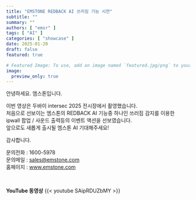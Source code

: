 ```yaml
---
title: "EMSTONE REDBACK AI 쓰러짐 기능 시연"
subtitle: ""
summary: ""
authors: [ "emsr" ]
tags: [ "AI" ]
categories: [ "showcase" ]
date: 2025-01-20
draft: false
featured: true

# Featured Image: To use, add an image named `featured.jpg/png` to your page's folder.
image:
  preview_only: true
---
```


안녕하세요. 엠스톤입니다.


이번 영상은 두바이 intersec 2025 전시장에서 촬영했습니다.<br>
처음으로 선보이는 엠스톤의 REDBACK AI 기능중 하나인 쓰러짐 감지를 이용한<br> 
ipwall 팝업 / 사운드 출력등의 이벤트 액션을 선보였습니다.<br>
앞으로도 새롭게 출시될 엠스톤 AI 기대해주세요!

감사합니다.


문의전화 : 1600-5978<br>
문의메일 : sales@emstone.com<br>
홈페이지 : www.emstone.com


&nbsp;
&nbsp;

**YouTube 동영상**
{{< youtube SAipRDUZbMY >}}


